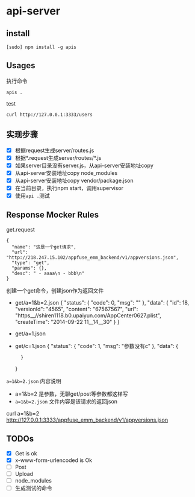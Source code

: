 # api-server

## install

	[sudo] npm install -g apis

## Usages

执行命令

	apis .
	
test

	curl http://127.0.0.1:3333/users

## 实现步骤

- [x] 根据request生成server/routes.js
- [x] 根据*.request生成server/routes/*.js
- [x] 如果server目录没有server.js，从api-server安装地址copy
- [x] 从api-server安装地址copy node_modules
- [x] 从api-server安装地址copy vendor/package.json
- [x] 在当前目录，执行npm start，调用supervisor
- [x] 使用`api .`测试

## Response Mocker Rules

get.request

```
{
  "name": "这是一个get请求",
  "url": "http://218.247.15.102/appfuse_emm_backend/v1/appversions.json",
  "type": "get",
  "params": {},
  "desc": " - aaaa\n - bbb\n"
}
```

创建一个get命令，创建json作为返回文件

- get/a=1&b=2.json
	{
	    "status": {
	        "code": 0,
	        "msg": ""
	    },
	    "data": {
	        "id": 18,
	        "versionId": "4565",
	        "content": "67567567",
	        "url": "https__//shiren1118.b0.upaiyun.com/AppCenter0627.plist",
	        "createTime": "2014-09-22 11__14__30"
	    }
	}
- get/a=1.json
- get/c=1.json
	{
	    "status": {
	        "code": 1,
	        "msg": "参数没有c"
	    },
	    "data": {
 
	    }
	}
	

`a=1&b=2.json` 内容说明

- a=1&b=2 是参数，无聊get/post等参数都这样写
- `a=1&b=2.json` 文件内容是该请求的返回json


curl a=1&b=2  http://127.0.0.1:3333/appfuse_emm_backend/v1/appversions.json

## TODOs

- [x] Get is ok
- [x] x-www-form-urlencoded is Ok
- [ ] Post
- [ ] Upload
- [ ] node_modules
- [ ] 生成测试的命令
